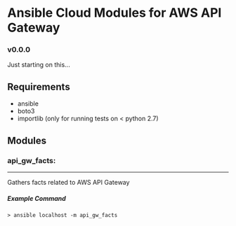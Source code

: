 # Ansible Cloud Modules for AWS API Gateway

### v0.0.0

Just starting on this...

## Requirements
- ansible
- boto3
- importlib (only for running tests on < python 2.7)

## Modules
### api_gw_facts:
___
Gathers facts related to AWS API Gateway

##### Example Command
`> ansible localhost -m api_gw_facts`
